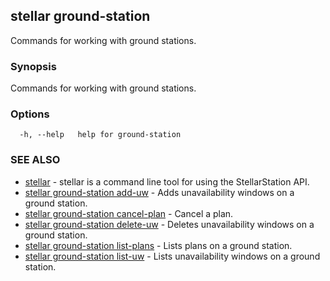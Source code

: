 ## stellar ground-station

Commands for working with ground stations.

### Synopsis

Commands for working with ground stations.

### Options

```
  -h, --help   help for ground-station
```

### SEE ALSO

* [stellar](stellar.md)	 - stellar is a command line tool for using the StellarStation API.
* [stellar ground-station add-uw](stellar_ground-station_add-uw.md)	 - Adds unavailability windows on a ground station.
* [stellar ground-station cancel-plan](stellar_ground-station_cancel-plan.md)	 - Cancel a plan.
* [stellar ground-station delete-uw](stellar_ground-station_delete-uw.md)	 - Deletes unavailability windows on a ground station.
* [stellar ground-station list-plans](stellar_ground-station_list-plans.md)	 - Lists plans on a ground station.
* [stellar ground-station list-uw](stellar_ground-station_list-uw.md)	 - Lists unavailability windows on a ground station.

